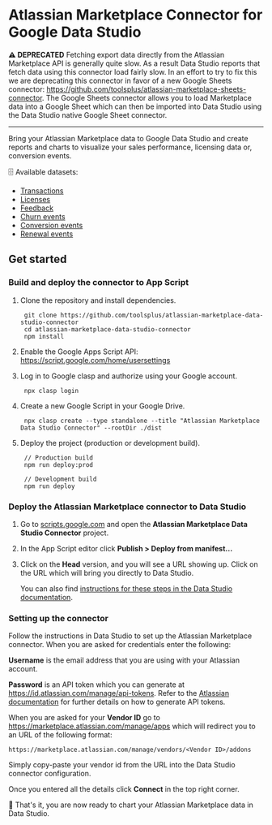 # Atlassian Marketplace Connector for Google Data Studio

**⚠️ DEPRECATED** Fetching export data directly from the Atlassian Marketplace API is generally quite slow. As a result
Data Studio reports that fetch data using this connector load fairly slow. In an effort to try to fix this we are deprecating
this connector in favor of a new Google Sheets connector: https://github.com/toolsplus/atlassian-marketplace-sheets-connector.
The Google Sheets connector allows you to load Marketplace data into a Google Sheet which can then be imported into Data Studio
using the Data Studio native Google Sheet connector.

---

Bring your Atlassian Marketplace data to Google Data Studio and create reports and charts to visualize your sales
performance, licensing data or, conversion events.

🗄️️ Available datasets:

* [Transactions](https://developer.atlassian.com/platform/marketplace/rest/api-group-reporting/#api-vendors-vendorid-reporting-sales-transactions-export-get)
* [Licenses](https://developer.atlassian.com/platform/marketplace/rest/api-group-reporting/#api-vendors-vendorid-reporting-licenses-export-get)
* [Feedback](https://developer.atlassian.com/platform/marketplace/rest/api-group-reporting/#api-vendors-vendorid-reporting-feedback-details-export-get)
* [Churn events](https://developer.atlassian.com/platform/marketplace/rest/api-group-reporting/#api-vendors-vendorid-reporting-sales-metrics-salemetric-details-export-get)
* [Conversion events](https://developer.atlassian.com/platform/marketplace/rest/api-group-reporting/#api-vendors-vendorid-reporting-sales-metrics-salemetric-details-export-get)
* [Renewal events](https://developer.atlassian.com/platform/marketplace/rest/api-group-reporting/#api-vendors-vendorid-reporting-sales-metrics-salemetric-details-export-get)

## Get started

### Build and deploy the connector to App Script

1. Clone the repository and install dependencies.

        git clone https://github.com/toolsplus/atlassian-marketplace-data-studio-connector
        cd atlassian-marketplace-data-studio-connector
        npm install
        
1. Enable the Google Apps Script API: https://script.google.com/home/usersettings

1. Log in to Google clasp and authorize using your Google account.

        npx clasp login
        
1. Create a new Google Script in your Google Drive.

        npx clasp create --type standalone --title "Atlassian Marketplace Data Studio Connector" --rootDir ./dist
        
1. Deploy the project (production or development build).

        // Production build
        npm run deploy:prod
        
        // Development build
        npm run deploy
        
### Deploy the Atlassian Marketplace connector to Data Studio
       
1. Go to [scripts.google.com](https://script.google.com/) and open the **Atlassian Marketplace Data Studio Connector** project.

1. In the App Script editor click **Publish > Deploy from manifest...**

1. Click on the **Head** version, and you will see a URL showing up. Click on the URL which will bring you directly to Data Studio.
   
   You can also find [instructions for these steps in the Data Studio documentation](https://developers.google.com/datastudio/connector/use).
   
### Setting up the connector

Follow the instructions in Data Studio to set up the Atlassian Marketplace connector. When you are asked for credentials enter the following:

**Username** is the email address that you are using with your Atlassian account.

**Password** is an API token which you can generate at https://id.atlassian.com/manage/api-tokens. Refer to the [Atlassian documentation](https://developer.atlassian.com/platform/marketplace/rest/intro/#auth) for further details on how to generate API tokens.

When you are asked for your **Vendor ID** go to https://marketplace.atlassian.com/manage/apps which will redirect you to an URL of the following format:
    
    https://marketplace.atlassian.com/manage/vendors/<Vendor ID>/addons
    
Simply copy-paste your vendor id from the URL into the Data Studio connector configuration.

Once you entered all the details click **Connect** in the top right corner.

🎉 That's it, you are now ready to chart your Atlassian Marketplace data in Data Studio.
